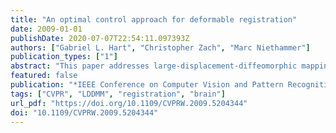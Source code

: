 ```yaml
---
title: "An optimal control approach for deformable registration"
date: 2009-01-01
publishDate: 2020-07-07T22:54:11.097393Z
authors: ["Gabriel L. Hart", "Christopher Zach", "Marc Niethammer"]
publication_types: ["1"]
abstract: "This paper addresses large-displacement-diffeomorphic mapping registration from an optimal control perspective. This viewpoint leads to two complementary formulations. One approach requires the explicit computation of coordinate maps, whereas the other is formulated strictly in the image domain (thus making it also applicable to manifolds which require multiple coordinate charts). We discuss their intrinsic relation as well as the advantages and disadvantages of the two approaches. Further, we propose a novel formulation for unbiased image registration, which naturally extends to the case of time-series of images. We discuss numerical implementation details and carefully evaluate the properties of the alternative algorithms."
featured: false
publication: "*IEEE Conference on Computer Vision and Pattern Recognition, CVPR Workshops 2009, Miami, FL, USA, 20-25 June, 2009*"
tags: ["CVPR", "LDDMM", "registration", "brain"]
url_pdf: "https://doi.org/10.1109/CVPRW.2009.5204344"
doi: "10.1109/CVPRW.2009.5204344"
---
```


